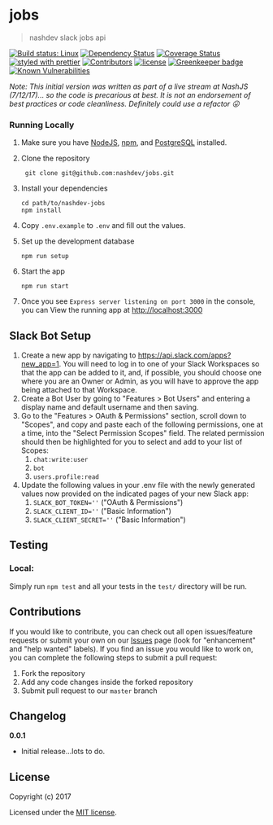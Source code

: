 # jobs

> nashdev slack jobs api

[![Build status: Linux](https://img.shields.io/travis/nashdev/jobs.svg?style=flat-square)](https://travis-ci.org/nashdev/jobs)
[![Dependency Status](https://david-dm.org/nashdev/jobs.svg?style=flat-square)](https://david-dm.org/nashdev/jobs)
[![Coverage Status](https://img.shields.io/coveralls/nashdev/jobs/master.svg?style=flat-square)](https://coveralls.io/github/nashdev/jobs?branch=master)
[![styled with prettier](https://img.shields.io/badge/styled_with-prettier-ff69b4.svg)](https://github.com/prettier/prettier)
[![Contributors](https://img.shields.io/github/contributors/nashdev/jobs.svg)](https://github.com/nashdev/jobs/graphs/contributors)
[![license](https://img.shields.io/github/license/nashdev/jobs.svg)](https://github.com/nashdev/jobs/blob/master/LICENSE)
[![Greenkeeper badge](https://badges.greenkeeper.io/nashdev/jobs.svg)](https://greenkeeper.io/)
[![Known Vulnerabilities](https://snyk.io/test/github/nashdev/jobs/badge.svg)](https://snyk.io/test/github/nashdev/jobs)

_Note: This initial version was written as part of a live stream at NashJS (7/12/17)... so the code is precarious at best. It is not an endorsement of best practices or code cleanliness. Definitely could use a refactor :stuck_out_tongue:_

### Running Locally

1.  Make sure you have [NodeJS](https://nodejs.org/), [npm](https://www.npmjs.com/), and [PostgreSQL](https://www.postgresql.org) installed.

2.  Clone the repository
    ```
     git clone git@github.com:nashdev/jobs.git
    ```
3.  Install your dependencies
    ```
    cd path/to/nashdev-jobs
    npm install
    ```
4.  Copy `.env.example` to `.env` and fill out the values.

5. Set up the development database

    ```
    npm run setup
    ```

6.  Start the app

    ```
    npm run start
    ```

7.  Once you see `Express server listening on port 3000` in the console, you can View the running app at [http://localhost:3000](http://localhost:3000)

## Slack Bot Setup

1. Create a new app by navigating to https://api.slack.com/apps?new_app=1.  You will need to log in to one of your Slack Workspaces so that the app can be added to it, and, if possible, you should choose one where you are an Owner or Admin, as you will have to approve the app being attached to that Workspace.
2. Create a Bot User by going to "Features > Bot Users" and entering a display name and default username and then saving.
3. Go to the "Features > OAuth & Permissions" section, scroll down to "Scopes", and copy and paste each of the following permissions, one at a time, into the "Select Permission Scopes" field.  The related permission should then be highlighted for you to select and add to your list of Scopes:
   1. `chat:write:user`
   2. `bot`
   3. `users.profile:read`
4. Update the following values in your .env file with the newly generated values now provided on the indicated pages of your new Slack app:
   1. `SLACK_BOT_TOKEN=''` ("OAuth & Permissions")
   2. `SLACK_CLIENT_ID=''` ("Basic Information")
   3. `SLACK_CLIENT_SECRET=''` ("Basic Information")

## Testing

### Local:

Simply run `npm test` and all your tests in the `test/` directory will be run.

## Contributions

If you would like to contribute, you can check out all open issues/feature requests or submit your own on our [Issues](https://github.com/nashdev/jobs/issues) page (look for "enhancement" and "help wanted" labels). If you find an issue you would like to work on, you can complete the following steps to submit a pull request:
1. Fork the repository
2. Add any code changes inside the forked repository
3. Submit pull request to our `master` branch

## Changelog

**0.0.1**

- Initial release...lots to do.

## License

Copyright (c) 2017

Licensed under the [MIT license](LICENSE).
